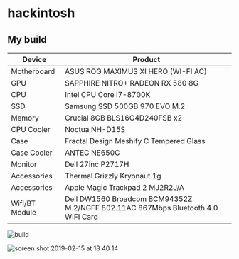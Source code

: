 # hackintosh

## My build

| Device | Product |
| ------ | ------- |
| Motherboard | ASUS ROG MAXIMUS XI HERO (WI-FI AC) |
| GPU | SAPPHIRE NITRO+ RADEON RX 580 8G |
| CPU | Intel CPU Core i7-8700K|
| SSD | Samsung SSD 500GB 970 EVO M.2 |
| Memory | Crucial 8GB BLS16G4D240FSB x2 |
| CPU Cooler | Noctua NH-D15S |
| Case | Fractal Design Meshify C Tempered Glass |
| Case Cooler | ANTEC NE650C |
| Monitor | Dell 27inc P2717H |
| Accessories| Thermal Grizzly Kryonaut 1g |
| Accessories | Apple Magic Trackpad 2 MJ2R2J/A |
| Wifi/BT Module | Dell DW1560 Broadcom BCM94352Z M.2/NGFF 802.11AC 867Mbps Bluetooth 4.0 WIFI Card |

![build](https://user-images.githubusercontent.com/5750408/52848185-6e0d7b00-3151-11e9-806f-745f9cbd58cd.jpg)

![screen shot 2019-02-15 at 18 40 14](https://user-images.githubusercontent.com/5750408/52848157-60f08c00-3151-11e9-9b73-99fcea45b87b.png)
